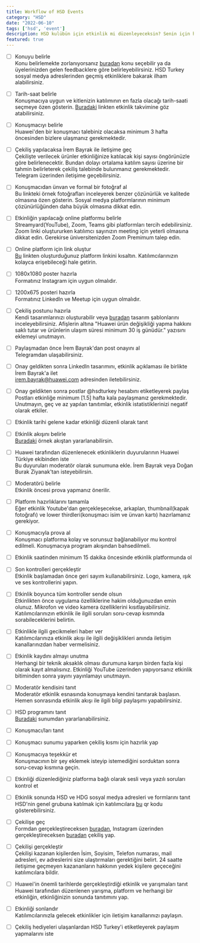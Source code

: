 ```yaml
---
title: Workflow of HSD Events
category: "HSD"
date: "2022-06-10"
tags: ['hsd', 'event']
description: HSD kulübün için etkinlik mi düzenleyeceksin? Senin için harika bir checklist hazırladık🤘 Hadi başlayalım🚀
featured: true
---
```


- [ ] Konuyu belirle  
Konu belirlemekte zorlanıyorsanız [buradan]() konu seçebilir ya da üyelerinizden gelen feedbacklere göre belirleyebilirsiniz. HSD Turkey sosyal medya adreslerinden geçmiş etkinliklere bakarak ilham alabilirsiniz.


- [ ] Tarih-saat belirle  
Konuşmacıya uygun ve kitlenizin katılımının en fazla olacağı tarih-saati seçmeye özen gösterin. [Buradaki]() linkten etkinlik takvimine göz atabilirsiniz.


- [ ] Konuşmacıyı belirle  
Huawei'den bir konuşmacı talebiniz olacaksa minimum 3 hafta öncesinden bizlere ulaşmanız gerekmektedir. 


- [ ] Çekiliş yapılacaksa İrem Bayrak ile iletişime geç  
Çekilişte verilecek ürünler etkinliğinize katılacak kişi sayısı öngörünüzle göre belirlenecektir. Bundan dolayı ortalama katılım sayısı üzerine bir tahmin belirleterek çekiliş talebinde bulunmanız gerekmektedir. Telegram üzerinden iletişime geçebilirsiniz.


- [ ] Konuşmacıdan ünvan ve formal bir fotoğraf al  
Bu linkteki örnek fotoğrafları inceleyerek benzer çözünürlük ve kalitede olmasına özen gösterin. Sosyal medya platformlarının minimum çözünürlüğünden daha büyük olmasına dikkat edin.


- [ ] Etkinliğin yapılacağı online platformu belirle  
Streamyard(YouTube), Zoom, Teams gibi platformları tercih edebilirsiniz. Zoom linki oluştururken katılımcı sayınızın meeting için yeterli olmasına dikkat edin. Gerekirse üniversitenizden Zoom Premimum talep edin.


- [ ] Online platform için link oluştur  
[Bu](https://cutt.ly) linkten oluşturduğunuz platform linkini kısaltın. Katılımcılarınızın kolayca erişebileceği hale getirin.


- [ ] 1080x1080 poster hazırla  
Formatınız Instagram için uygun olmalıdır.


- [ ] 1200x675 posteri hazırla  
Formatınız LinkedIn ve Meetup için uygun olmalıdır.


- [ ] Çekiliş postunu hazırla  
Kendi tasarımlarınızı oluşturabilir veya [buradan](https://trello.com/1/cards/626674715ec07d7bb2c4840a/attachments/626674de54b088424a370773/download/canva-design-links.pdf) tasarım şablonlarını inceleyebilirsiniz. Afişlerin altına "Huawei ürün değişikliği yapma hakkını saklı tutar ve ürünlerin ulaşım süresi minimum 30 iş günüdür." yazısını eklemeyi unutmayın.


- [ ] Paylaşmadan önce İrem Bayrak'dan post onayını al  
Telegramdan ulaşabilirsiniz.


- [ ] Onay geldikten sonra LinkedIn tasarımını, etkinlik açıklaması ile birlikte İrem Bayrak'a ilet  
[irem.bayrak@huawei.com](mailto:irem.bayrak@huawei.com) adresinden iletebilirsiniz.

- [ ] Onay geldikten sonra postlar @hsdturkey hesabını etiketleyerek paylaş  
Postları etkinliğe minimum [1.5] hafta kala paylaşmanız gerekmektedir. Unutmayın, geç ve az yapılan tanıtımlar, etkinlik istatistiklerinizi negatif olarak etkiler.


- [ ] Etkinlik tarihi gelene kadar etkinliği düzenli olarak tanıt


- [ ] Etkinlik akışını belirle  
[Buradaki](https://trello.com/1/cards/62a99a55d5fa240651d3fcd4/attachments/62a99f01e8827840f71a8bb6/download/Huawei_Conference_Schedule_Example.pdf) örnek akıştan yararlanabilirsin.


- [ ] Huawei tarafından düzenlenecek etkinliklerin duyurularının Huawei Türkiye ekibinden iste  
Bu duyuruları moderatör olarak sunumuna ekle. İrem Bayrak veya Doğan Burak Ziyanak'tan isteyebilirsin.


- [ ] Moderatörü belirle  
Etkinlik öncesi prova yapmanız önerilir.


- [ ] Platform hazırlıklarını tamamla  
Eğer etkinlik Youtube'dan gerçekleşecekse, arkaplan, thumbnail(kapak fotoğrafı) ve lower thirdleri(konuşmacı isim ve ünvan kartı) hazırlamanız gerekiyor.


- [ ] Konuşmacıyla prova al  
Konuşmacı platforma kolay ve sorunsuz bağlanabiliyor mu kontrol edilmeli. Konuşmacıya program akışından bahsedilmeli.


- [ ] Etkinlik saatinden minimum 15 dakika öncesinde etkinlik platformunda ol  


- [ ] Son kontrolleri gerçekleştir  
Etkinlik başlamadan önce geri sayım kullanabilirsiniz. Logo, kamera, ışık ve ses kontrollerini yapın.


- [ ] Etkinlik boyunca tüm kontroller sende olsun  
Etkinlikten önce uygulama özelliklerine hakim olduğunuzdan emin olunuz. Mikrofon ve video kamera özelliklerini kısıtlayabilirsiniz. Katılımcılarınızın etkinlik ile ilgili soruları soru-cevap kısmında sorabileceklerini belirtin.


- [ ] Etkinlikle ilgili gecikmeleri haber ver  
Katılımcılarınıza etkinlik akışı ile ilgili değişiklikleri anında iletişim kanallarınızdan haber vermelisiniz.


- [ ] Etkinlik kaydını almayı unutma  
Herhangi bir teknik aksaklık olması durumuna karşın birden fazla kişi olarak kayıt almalısınız. Etkinliği YouTube üzerinden yapıyorsanız etkinlik bitiminden sonra yayını yayınlamayı unutmayın.


- [ ] Moderatör kendisini tanıt  
Moderatör etkinlik esnasında konuşmaya kendini tanıtarak başlasın. Hemen sonrasında etkinlik akışı ile ilgili bilgi paylaşımı yapabilirsiniz.


- [ ] HSD programını tanıt  
[Buradaki](https://www.canva.com/design/DAE3xQAnVEg/ubLEu2HTBzdl-uLhBK2nmA/view?utm_content=DAE3xQAnVEg&utm_campaign=designshare&utm_medium=link&utm_source=publishpresent) sunumdan yararlanabilirsiniz.


- [ ] Konuşmacı/ları tanıt  

- [ ] Konuşmacı sunumu yaparken çekiliş kısmı için hazırlık yap  


- [ ] Konuşmacıya teşekkür et  
Konuşmacının bir şey eklemek isteyip istemediğini sorduktan sonra soru-cevap kısmına geçin.


- [ ] Etkinliği düzenlediğiniz platforma bağlı olarak sesli veya yazılı soruları kontrol et  


- [ ] Etkinlik sonunda HSD ve HDG sosyal medya adresleri ve formlarını tanıt  
HSD'nin genel grubuna katılmak için katılımcılara [bu]() qr kodu gösterebilirsiniz. 


- [ ] Çekilişe geç  
Formdan gerçekleştireceksen [buradan](https://www.wheelofnames.com), Instagram üzerinden gerçekleştireceksen [buradan](https://www.simpliers.com) çekiliş yap.


- [ ] Çekilişi gerçekleştir  
Çekilişi kazanan kişilerden İsim, Soyisim, Telefon numarası, mail adresleri, ev adreslerini size ulaştırmaları gerektiğini belirt. 24 saatte iletişime geçmeyen kazananların hakkının yedek kişilere geçeceğini katılımcılara bildir.


- [ ] Huawei'in önemli tarihlerde gerçekleştirdiği etkinlik ve yarışmaları tanıt  
Huawei tarafından düzenlenen yarışma, platform ve herhangi bir etkinliğin, etkinliğinizin sonunda tanıtımını yap.


- [ ] Etkinliği sonlandır  
Katılımcılarınızla gelecek etkinlikler için iletişim kanallarınızı paylaşın.


- [ ] Çekiliş hediyeleri ulaşanlardan HSD Turkey'i etiketleyerek paylaşım yapmalarını iste  
